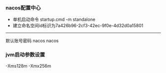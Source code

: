 ### nacos配置中心
* 单机启动命令 startup.cmd -m standalone
* 建立命名空间id标识为7a426b96-2cf3-42ec-9f0e-4d32d0a15801
___
默认账号密码 nacos nacos
### jvm启动参数设置
-Xms128m -Xmx256m
